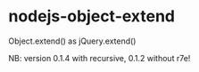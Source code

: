 nodejs-object-extend
====================

Object.extend() as jQuery.extend()

NB: version 0.1.4 with recursive, 0.1.2 without r7e!